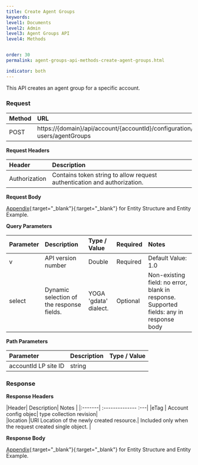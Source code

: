 ```yaml
---
title: Create Agent Groups
keywords:
level1: Documents
level2: Admin
level3: Agent Groups API
level4: Methods


order: 30
permalink: agent-groups-api-methods-create-agent-groups.html

indicator: both
---
```


This API creates an agent group for a specific account.

### Request

| Method  |URL |
| :-------- | :-----| 
| POST | https://{domain}/api/account/{accountId}/configuration/le-users/agentGroups |

**Request Headers**

| Header|  Description |
|:-------- | :------------- |
|Authorization | Contains token string to allow request authentication and authorization. |

**Request Body** 

[Appendix](administration-agent-groups-appendix.html){:target="_blank"}{:target="_blank"} for Entity Structure and Entity Example.

**Query Parameters**

| Parameter | Description | Type / Value | Required | Notes |
|:----------- |  :------------ | :--------------- | :--- | :--- |
| v | API version number | Double | Required | Default Value: 1.0 |
| select | Dynamic selection of the response fields. | YOGA 'gdata' dialect. | Optional | Non-existing  field: no error, blank in response. Supported fields: any in response body | 

**Path Parameters**

 |Parameter|  Description|  Type / Value |
| :----------- | :------------- | :-------------- |
 |accountId  LP site ID | string  |

### Response

**Response Headers**

 |Header|  Description|  Notes |
 |:-------|  :--------------  :---| 
 |eTag | Account config objec| type collection revision|  
 |location  |URI Location of the newly created resource.|  Included only when the request created single object. |

**Response Body**

[Appendix](administration-agent-groups-appendix.html){:target="_blank"}{:target="_blank"} for Entity Structure and Entity Example.
